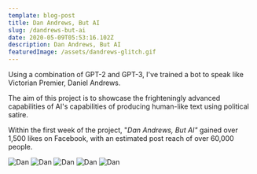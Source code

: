 ```yaml
---
template: blog-post
title: Dan Andrews, But AI
slug: /dandrews-but-ai
date: 2020-05-09T05:53:16.102Z
description: Dan Andrews, But AI
featuredImage: /assets/dandrews-glitch.gif
---
```


Using a combination of GPT-2 and GPT-3, I've trained a bot to speak like Victorian Premier, Daniel Andrews.

The aim of this project is to showcase the frighteningly advanced capabilities of AI's capabilities of producing human-like text using political satire.

Within the first week of the project, "*Dan Andrews, But AI"* gained over 1,500 likes on Facebook, with an estimated post reach of over 60,000 people.

![Dan](/assets/dan/dan-club.jpeg)
![Dan](/assets/dan/dan-kangaroo.jpeg)
![Dan](/assets/dan/dan-tram.jpeg)
![Dan](/assets/dan/dan-wes.jpeg)
![Dan](/assets/dan/dan-giles.jpeg)